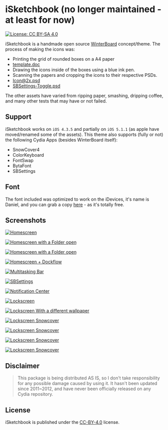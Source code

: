 # iSketchbook (no longer maintained - at least for now)

[![License: CC BY-SA 4.0](https://img.shields.io/badge/License-CC%20BY--SA%204.0-lightgrey.svg)](http://creativecommons.org/licenses/by-sa/4.0/)

iSketchbook is a handmade open source [WinterBoard](https://www.theiphonewiki.com/wiki/WinterBoard) concept/theme.
The process of making the icons was:
- Printing the grid of rounded boxes on a A4 paper
 - [template.doc](/tempalte.doc)
- Drawing the icons inside of the boxes using a blue ink pen.
- Scanning the papers and cropping the icons to their respective PSDs.
 - [Icon@2x.psd](/PSDs/Icon@2x.psd)
 - [SBSettings-Toggle.psd](/PSDs/SBSettings-Toggle.psd)

The other assets have varied from ripping paper, smashing, dripping coffee, and many other tests that may have or not failed.

## Support

iSketchbook works on `iOS 4.3.5` and partially on `iOS 5.1.1` (as apple have moved/renamed some of the assets).
This theme also supports (fully or not) the following Cydia Apps (besides WinterBoard itself):
- SnowCover4
- ColorKeyboard
- FontSwap
- BytaFont
- SBSettings

## Font

The font included was optimized to work on the iDevices, it's name is Daniel, and you can grab a copy [here](http://www.dafont.com/pt/daniel.font) - as it's totally free.

## Screenshots

[![Homescreen](../../screenshots/images/homescreen.PNG)](../../screenshots/images/homescreen.PNG)

[![Homescreen with a Folder open](../../screenshots/images/homescreen-folder-02.PNG)](../../screenshots/images/homescreen-folder-02.PNG)

[![Homescreen with a Folder open](../../screenshots/images/homescreen-folder-03.PNG)](../../screenshots/images/homescreen-folder-03.PNG)

[![Homescreen + Dockflow](../../screenshots/images/homescreen-dockflow.PNG)](../../screenshots/images/homescreen-dockflow.PNG)

[![Multitasking Bar](../../screenshots/images/multitasking-bar-01.PNG)](../../screenshots/images/multitasking-bar-01.PNG)

[![SBSettings](../../screenshots/images/sbsettings-01.PNG)](../../screenshots/images/sbsettings-01.PNG)

[![Notification Center](../../screenshots/images/notification-center-01.PNG)](../../screenshots/images/notification-center-01.PNG)

[![Lockscreen](../../screenshots/images/lockscreen-01.PNG)](../../screenshots/images/lockscreen-01.PNG)

[![Lockscreen With a different wallpaper](../../screenshots/images/lockscreen-02.PNG)](../../screenshots/images/lockscreen-02.PNG)

[![Lockscreen Snowcover](../../screenshots/images/lockscreen-03-snowcover.PNG)](../../screenshots/images/lockscreen-03-snowcover.PNG)

[![Lockscreen Snowcover](../../screenshots/images/lockscreen-06.PNG)](../../screenshots/images/lockscreen-06.PNG)

[![Lockscreen Snowcover](../../screenshots/images/lockscreen-04-notification.PNG)](../../screenshots/images/lockscreen-04-notification.PNG)

[![Lockscreen Snowcover](../../screenshots/images/lockscreen-05-charging.PNG)](../../screenshots/images/lockscreen-05-charging.PNG)

## Disclaimer

> This package is being distributed AS IS, so I don't take responsibility for any possible damage caused by using it. It hasn't been updated since 2011~2012, and have never been officially released on any Cydia repository.

## License

iSketchbook is published under the [CC-BY-4.0](/LICENSE) license.
